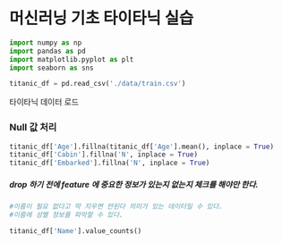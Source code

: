 # 머신러닝 기초 타이타닉 실습



```python
import numpy as np
import pandas as pd
import matplotlib.pyplot as plt
import seaborn as sns

titanic_df = pd.read_csv('./data/train.csv')
```



타이타닉 데이터 로드



### Null 값 처리



```python
titanic_df['Age'].fillna(titanic_df['Age'].mean(), inplace = True)
titanic_df['Cabin'].fillna('N', inplace = True)
titanic_df['Embarked'].fillna('N', inplace = True)

```



##### drop 하기 전에 feature 에 중요한 정보가 있는지 없는지 체크를 해야만 한다.



```python
#이름이 필요 없다고 막 지우면 안된다 의미가 있는 데이터일 수 있다.
#이름에 성별 정보를 파악할 수 있다.

titanic_df['Name'].value_counts()
```



##### 

